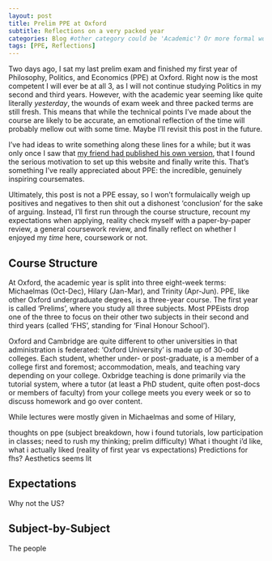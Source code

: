 ```yaml
---
layout: post
title: Prelim PPE at Oxford
subtitle: Reflections on a very packed year
categories: Blog #other category could be 'Academic'? Or more formal work.
tags: [PPE, Reflections]
---
```


Two days ago, I sat my last prelim exam and finished my first year of Philosophy, Politics, and Economics (PPE) at Oxford. Right now is the most competent I will ever be at all 3, as I will not continue studying Politics in my second and third years. However, with the academic year seeming like quite literally _yesterday_, the wounds of exam week and three packed terms are still fresh. This means that while the technical points I’ve made about the course are likely to be accurate, an emotional reflection of the time will probably mellow out with some time. Maybe I’ll revisit this post in the future.

I’ve had ideas to write something along these lines for a while; but it was only once I saw that [my friend had published his own version](https://rohanselvaradov.netlify.app/ppe/), that I found the serious motivation to set up this website and finally write this. That’s something I’ve really appreciated about PPE: the incredible, genuinely inspiring coursemates.

Ultimately, this post is not a PPE essay, so I won’t formulaically weigh up positives and negatives to then shit out a dishonest ‘conclusion’ for the sake of arguing. Instead, I’ll first run through the course structure, recount my expectations when applying, reality check myself with a paper-by-paper review, a general coursework review, and finally reflect on whether I enjoyed my _time_ here, coursework or not.

## Course Structure
At Oxford, the academic year is split into three eight-week terms: Michaelmas (Oct-Dec), Hilary (Jan-Mar), and Trinity (Apr-Jun). PPE, like other Oxford undergraduate degrees, is a three-year course. The first year is called ‘Prelims’, where you study all three subjects. Most PPEists drop one of the three to focus on their other two subjects in their second and third years (called ‘FHS’, standing for ‘Final Honour School’).

Oxford and Cambridge are quite different to other universities in that administration is federated: ‘Oxford University’ is made up of 30-odd colleges. Each student, whether under- or post-graduate, is a member of a college first and foremost; accommodation, meals, and teaching vary depending on your college. Oxbridge teaching is done primarily via the tutorial system, where a tutor (at least a PhD student, quite often post-docs or members of faculty) from your college meets you every week or so to discuss homework and go over content.

While lectures were mostly given in Michaelmas and some of Hilary,



thoughts on ppe (subject breakdown, how i found tutorials, low participation in classes; need to rush my thinking; prelim difficulty)
What i thought i’d like, what i actually liked (reality of first year vs expectations)
Predictions for fhs? Aesthetics seems lit


## Expectations
Why not the US?


## Subject-by-Subject




The people
